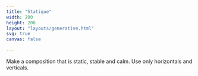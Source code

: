 ```yaml
---
title: "Statique"
width: 200
height: 200
layout: "layouts/generative.html"
svg: true
canvas: false

---
```

Make a composition that is static, stable and calm. Use only horizontals and verticals.
